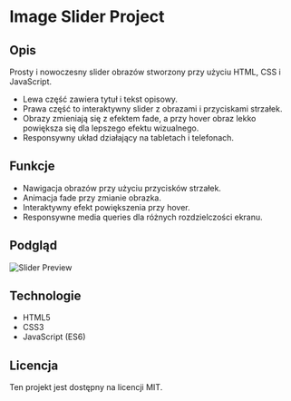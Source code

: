 # Image Slider Project

## Opis
Prosty i nowoczesny slider obrazów stworzony przy użyciu HTML, CSS i JavaScript.  
- Lewa część zawiera tytuł i tekst opisowy.  
- Prawa część to interaktywny slider z obrazami i przyciskami strzałek.  
- Obrazy zmieniają się z efektem fade, a przy hover obraz lekko powiększa się dla lepszego efektu wizualnego.  
- Responsywny układ działający na tabletach i telefonach.

## Funkcje
- Nawigacja obrazów przy użyciu przycisków strzałek.  
- Animacja fade przy zmianie obrazka.  
- Interaktywny efekt powiększenia przy hover.  
- Responsywne media queries dla różnych rozdzielczości ekranu.

## Podgląd
![Slider Preview](https://slider-project-idkowiaak.netlify.app/)  


## Technologie
- HTML5  
- CSS3  
- JavaScript (ES6)

## Licencja
Ten projekt jest dostępny na licencji MIT.
